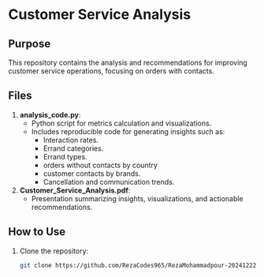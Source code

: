 # Customer Service Analysis

## Purpose
This repository contains the analysis and recommendations for improving customer service operations, focusing on orders with contacts.

## Files
1. **analysis_code.py**:
   - Python script for metrics calculation and visualizations.
   - Includes reproducible code for generating insights such as:
     - Interaction rates.
     - Errand categories.
     - Errand types.
     - orders without contacts by country
     - customer contacts by brands.
     - Cancellation and communication trends.
2. **Customer_Service_Analysis.pdf**:
   - Presentation summarizing insights, visualizations, and actionable recommendations.

## How to Use
1. Clone the repository:
   ```bash
   git clone https://github.com/RezaCodes965/RezaMohammadpour-20241222.git
